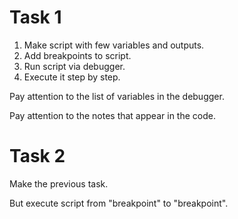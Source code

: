 # Task 1

1. Make script with few variables and outputs.
1. Add breakpoints to script.
1. Run script via debugger.
1. Execute it step by step.

Pay attention to the list of variables in the debugger.

Pay attention to the notes that appear in the code.

# Task 2

Make the previous task. 

But execute script from "breakpoint" to "breakpoint".